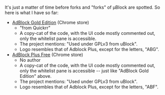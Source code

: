 It's just a matter of time before forks and "forks" of µBlock are spotted. So here is what I have so far:

- [AdBlock Gold Edition](https://chrome.google.com/webstore/detail/adblock-gold-edition/kmooncpopldajlgigepneepagpcnehgg) (Chrome store)
    - "from Quickrr"
    - A copy-cat of the code, with the UI code mostly commented out, only the whitelist pane is accessible.
    - The project mentions: "Used under GPLv3 from uBlock".
    - Logo resembles that of Adblock Plus, except for the letters, "ABG".
- [AdBlock Plus Free](https://chrome.google.com/webstore/detail/adblock-plus-free/blabcjmaafmcbofhmjlpeehcmpdlgibo) (Chrome store)
    - No author
    - A copy-cat of the code, with the UI code mostly commented out, only the whitelist pane is accessible -- just like "AdBlock Gold Edition" above.
    - The project mentions: "Used under GPLv3 from uBlock".
    - Logo resembles that of Adblock Plus, except for the letters, "ABF".